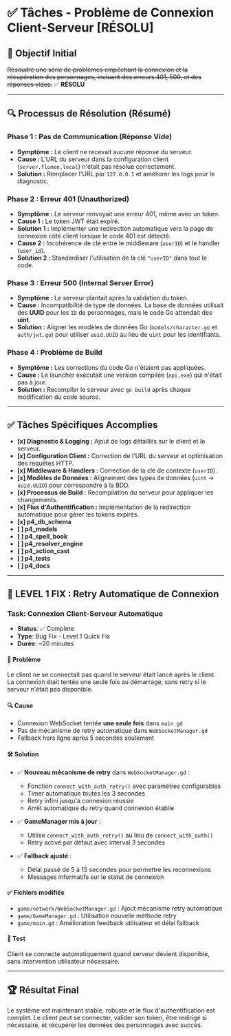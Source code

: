 # ✅ Tâches - Problème de Connexion Client-Serveur [RÉSOLU]

## 🎯 Objectif Initial
~~Résoudre une série de problèmes empêchant la connexion et la récupération des personnages, incluant des erreurs 401, 500, et des réponses vides.~~ ✅ **RÉSOLU**

---

## 🔍 Processus de Résolution (Résumé)

### **Phase 1 : Pas de Communication (Réponse Vide)**
- **Symptôme :** Le client ne recevait aucune réponse du serveur.
- **Cause :** L'URL du serveur dans la configuration client (`server.flumen.local`) n'était pas résolue correctement.
- **Solution :** Remplacer l'URL par `127.0.0.1` et améliorer les logs pour le diagnostic.

### **Phase 2 : Erreur 401 (Unauthorized)**
- **Symptôme :** Le serveur renvoyait une erreur 401, même avec un token.
- **Cause 1 :** Le token JWT était expiré.
- **Solution 1 :** Implémenter une redirection automatique vers la page de connexion côté client lorsque le code 401 est détecté.
- **Cause 2 :** Incohérence de clé entre le middleware (`userID`) et le handler (`user_id`).
- **Solution 2 :** Standardiser l'utilisation de la clé `"userID"` dans tout le code.

### **Phase 3 : Erreur 500 (Internal Server Error)**
- **Symptôme :** Le serveur plantait après la validation du token.
- **Cause :** Incompatibilité de type de données. La base de données utilisait des **UUID** pour les `ID` de personnages, mais le code Go attendait des **uint**.
- **Solution :** Aligner les modèles de données Go (`models/character.go` et `auth/jwt.go`) pour utiliser `uuid.UUID` au lieu de `uint` pour les identifiants.

### **Phase 4 : Problème de Build**
- **Symptôme :** Les corrections du code Go n'étaient pas appliquées.
- **Cause :** Le launcher exécutait une version compilée (`api.exe`) qui n'était pas à jour.
- **Solution :** Recompiler le serveur avec `go build` après chaque modification du code source.

---

## ✅ Tâches Spécifiques Accomplies

- **[x] Diagnostic & Logging :** Ajout de logs détaillés sur le client et le serveur.
- **[x] Configuration Client :** Correction de l'URL du serveur et optimisation des requêtes HTTP.
- **[x] Middleware & Handlers :** Correction de la clé de contexte (`userID`).
- **[x] Modèles de Données :** Alignement des types de données (`uint` → `uuid.UUID`) pour correspondre à la BDD.
- **[x] Processus de Build :** Recompilation du serveur pour appliquer les changements.
- **[x] Flux d'Authentification :** Implémentation de la redirection automatique pour gérer les tokens expirés.
- **[x] p4_db_schema**
- **[ ] p4_models**
- **[ ] p4_spell_book**
- **[ ] p4_resolver_engine**
- **[ ] p4_action_cast**
- **[ ] p4_tests**
- **[ ] p4_docs**

---

## 🔧 **LEVEL 1 FIX : Retry Automatique de Connexion**

### Task: **Connexion Client-Serveur Automatique**
- **Status**: ✅ Complete
- **Type**: Bug Fix - Level 1 Quick Fix
- **Durée**: ~20 minutes

#### **📌 Problème**
Le client ne se connectait pas quand le serveur était lancé après le client. La connexion était tentée une seule fois au démarrage, sans retry si le serveur n'était pas disponible.

#### **🔍 Cause**
- Connexion WebSocket tentée **une seule fois** dans `main.gd`
- Pas de mécanisme de retry automatique dans `WebSocketManager.gd`
- Fallback hors ligne après 5 secondes seulement

#### **🛠️ Solution**
- ✅ **Nouveau mécanisme de retry** dans `WebSocketManager.gd` :
  - Fonction `connect_with_auth_retry()` avec paramètres configurables
  - Timer automatique toutes les 3 secondes 
  - Retry infini jusqu'à connexion réussie
  - Arrêt automatique du retry quand connexion établie

- ✅ **GameManager mis à jour** : 
  - Utilise `connect_with_auth_retry()` au lieu de `connect_with_auth()`
  - Retry activé par défaut avec interval 3 secondes

- ✅ **Fallback ajusté** :
  - Délai passé de 5 à 15 secondes pour permettre les reconnexions
  - Messages informatifs sur le statut de connexion

#### **✅ Fichiers modifiés**
- `game/network/WebSocketManager.gd` : Ajout mécanisme retry automatique
- `game/GameManager.gd` : Utilisation nouvelle méthode retry 
- `game/main.gd` : Amélioration feedback utilisateur et délai fallback

#### **🧪 Test**
Client se connecte automatiquement quand serveur devient disponible, sans intervention utilisateur nécessaire.

---

## 🏆 **Résultat Final**
Le système est maintenant stable, robuste et le flux d'authentification est complet. Le client peut se connecter, valider son token, être redirigé si nécessaire, et récupérer les données des personnages avec succès.
